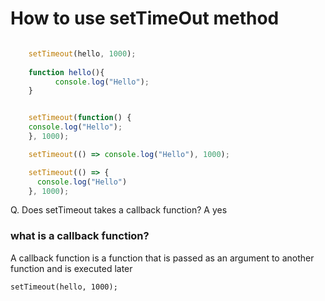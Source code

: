 # How to use setTimeOut method

```javascript

    setTimeout(hello, 1000);
       
    function hello(){
          console.log("Hello");
    }


    setTimeout(function() {
    console.log("Hello");
    }, 1000);

    setTimeout(() => console.log("Hello"), 1000);

    setTimeout(() => {
      console.log("Hello")
    }, 1000);
```


Q. Does setTimeout takes a callback function?
A  yes

### what is a callback function?

A callback function is a function that is passed as an argument to another function and is executed later

`setTimeout(hello, 1000);`
